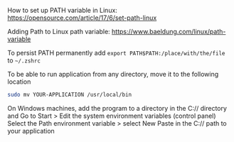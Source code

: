 How to set up PATH variable in Linux: https://opensource.com/article/17/6/set-path-linux

Adding Path to Linux path variable: https://www.baeldung.com/linux/path-variable

To persist PATH permanently add `export PATH$PATH:/place/with/the/file`  to `~/.zshrc`

To be able to run application from any directory, move it to the following location
```bash
sudo mv YOUR-APPLICATION /usr/local/bin
```
On Windows machines, add the program to a directory in the C:// directory and
Go to Start > Edit the system environment variables (control panel) 
Select the Path environment variable > select New 
Paste in the C:// path to your application